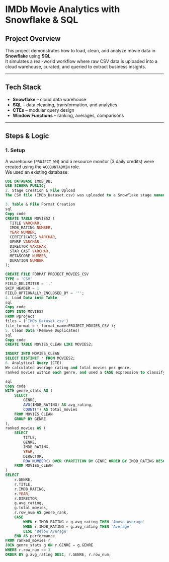 # IMDb Movie Analytics with Snowflake & SQL

##  Project Overview
This project demonstrates how to load, clean, and analyze movie data in **Snowflake** using **SQL**.  
It simulates a real-world workflow where raw CSV data is uploaded into a cloud warehouse, curated, and queried to extract business insights.

---

## Tech Stack
- **Snowflake** – cloud data warehouse  
- **SQL** – data cleaning, transformation, and analytics  
- **CTEs** – modular query design  
- **Window Functions** – ranking, averages, comparisons  

---

## Steps & Logic

### 1. Setup
A warehouse (`PROJECT_WH`) and a resource monitor (3 daily credits) were created using the `ACCOUNTADMIN` role.  
We used an existing database:  
```sql
USE DATABASE IMDB_DB;
USE SCHEMA PUBLIC;
2. Stage Creation & File Upload
The CSV file (IMDb_Dataset.csv) was uploaded to a Snowflake stage named @project.

3. Table & File Format Creation
sql
Copy code
CREATE TABLE MOVIES2 (
  TITLE VARCHAR,
  IMDB_RATING NUMBER,
  YEAR NUMBER,
  CERTIFICATES VARCHAR,
  GENRE VARCHAR,
  DIRECTOR VARCHAR,
  STAR_CAST VARCHAR,
  METASCORE NUMBER,
  DURATION NUMBER
);

CREATE FILE FORMAT PROJECT_MOVIES_CSV
TYPE = 'CSV'
FIELD_DELIMITER = ','
SKIP_HEADER = 1
FIELD_OPTIONALLY_ENCLOSED_BY = '"';
4. Load Data into Table
sql
Copy code
COPY INTO MOVIES2
FROM @project
files = ('IMDb_Dataset.csv')
file_format = ( format_name=PROJECT_MOVIES_CSV );
5. Clean Data (Remove Duplicates)
sql
Copy code
CREATE TABLE MOVIES_CLEAN LIKE MOVIES2;

INSERT INTO MOVIES_CLEAN
SELECT DISTINCT * FROM MOVIES2;
6. Analytical Query (CTE)
We calculated average rating and total movies per genre,
ranked movies within each genre, and used a CASE expression to classify performance.

sql
Copy code
WITH genre_stats AS (
    SELECT 
        GENRE,
        AVG(IMDB_RATING) AS avg_rating,
        COUNT(*) AS total_movies
    FROM MOVIES_CLEAN
    GROUP BY GENRE
),
ranked_movies AS (
    SELECT 
        TITLE,
        GENRE,
        IMDB_RATING,
        YEAR,
        DIRECTOR,
        ROW_NUMBER() OVER (PARTITION BY GENRE ORDER BY IMDB_RATING DESC) AS row_num
    FROM MOVIES_CLEAN
)
SELECT 
    r.GENRE,
    r.TITLE,
    r.IMDB_RATING,
    r.YEAR,
    r.DIRECTOR,
    g.avg_rating,
    g.total_movies,
    r.row_num AS genre_rank,
    CASE 
        WHEN r.IMDB_RATING > g.avg_rating THEN 'Above Average'
        WHEN r.IMDB_RATING = g.avg_rating THEN 'Average'
        ELSE 'Below Average'
    END AS performance
FROM ranked_movies r
JOIN genre_stats g ON r.GENRE = g.GENRE
WHERE r.row_num <= 3
ORDER BY g.avg_rating DESC, r.GENRE, r.row_num;
